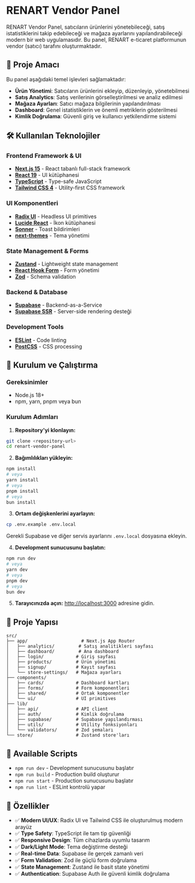 # RENART Vendor Panel

RENART Vendor Panel, satıcıların ürünlerini yönetebileceği, satış istatistiklerini takip edebileceği ve mağaza ayarlarını yapılandırabileceği modern bir web uygulamasıdır. Bu panel, RENART e-ticaret platformunun vendor (satıcı) tarafını oluşturmaktadır.

## 🎯 Proje Amacı

Bu panel aşağıdaki temel işlevleri sağlamaktadır:

- **Ürün Yönetimi**: Satıcıların ürünlerini ekleyip, düzenleyip, yönetebilmesi
- **Satış Analytics**: Satış verilerinin görselleştirilmesi ve analiz edilmesi
- **Mağaza Ayarları**: Satıcı mağaza bilgilerinin yapılandırılması
- **Dashboard**: Genel istatistiklerin ve önemli metriklerin gösterilmesi
- **Kimlik Doğrulama**: Güvenli giriş ve kullanıcı yetkilendirme sistemi

## 🛠️ Kullanılan Teknolojiler

### Frontend Framework & UI
- **[Next.js 15](https://nextjs.org)** - React tabanlı full-stack framework
- **[React 19](https://react.dev)** - UI kütüphanesi
- **[TypeScript](https://www.typescriptlang.org)** - Type-safe JavaScript
- **[Tailwind CSS 4](https://tailwindcss.com)** - Utility-first CSS framework

### UI Komponentleri
- **[Radix UI](https://www.radix-ui.com)** - Headless UI primitives
- **[Lucide React](https://lucide.dev)** - İkon kütüphanesi
- **[Sonner](https://sonner.emilkowal.ski)** - Toast bildirimleri
- **[next-themes](https://github.com/pacocoursey/next-themes)** - Tema yönetimi

### State Management & Forms
- **[Zustand](https://zustand-demo.pmnd.rs)** - Lightweight state management
- **[React Hook Form](https://react-hook-form.com)** - Form yönetimi
- **[Zod](https://zod.dev)** - Schema validation

### Backend & Database
- **[Supabase](https://supabase.com)** - Backend-as-a-Service
- **[Supabase SSR](https://supabase.com/docs/guides/auth/server-side-rendering)** - Server-side rendering desteği

### Development Tools
- **[ESLint](https://eslint.org)** - Code linting
- **[PostCSS](https://postcss.org)** - CSS processing

## 🚀 Kurulum ve Çalıştırma

### Gereksinimler
- Node.js 18+ 
- npm, yarn, pnpm veya bun

### Kurulum Adımları

1. **Repository'yi klonlayın:**
```bash
git clone <repository-url>
cd renart-vendor-panel
```

2. **Bağımlılıkları yükleyin:**
```bash
npm install
# veya
yarn install
# veya
pnpm install
# veya
bun install
```

3. **Ortam değişkenlerini ayarlayın:**
```bash
cp .env.example .env.local
```
Gerekli Supabase ve diğer servis ayarlarını `.env.local` dosyasına ekleyin.

4. **Development sunucusunu başlatın:**
```bash
npm run dev
# veya
yarn dev
# veya
pnpm dev
# veya
bun dev
```

5. **Tarayıcınızda açın:**
[http://localhost:3000](http://localhost:3000) adresine gidin.

## 📁 Proje Yapısı

```
src/
├── app/                    # Next.js App Router
│   ├── analytics/         # Satış analitikleri sayfası
│   ├── dashboard/         # Ana dashboard
│   ├── login/            # Giriş sayfası
│   ├── products/         # Ürün yönetimi
│   ├── signup/           # Kayıt sayfası
│   └── store-settings/   # Mağaza ayarları
├── components/
│   ├── cards/            # Dashboard kartları
│   ├── forms/            # Form komponentleri
│   ├── shared/           # Ortak komponentler
│   └── ui/               # UI primitives
├── lib/
│   ├── api/              # API client
│   ├── auth/             # Kimlik doğrulama
│   ├── supabase/         # Supabase yapılandırması
│   ├── utils/            # Utility fonksiyonları
│   └── validators/       # Zod şemaları
└── store/                # Zustand store'ları
```

## 🔧 Available Scripts

- `npm run dev` - Development sunucusunu başlatır
- `npm run build` - Production build oluşturur
- `npm run start` - Production sunucusunu başlatır
- `npm run lint` - ESLint kontrolü yapar

## 🌟 Özellikler

- ✅ **Modern UI/UX**: Radix UI ve Tailwind CSS ile oluşturulmuş modern arayüz
- ✅ **Type Safety**: TypeScript ile tam tip güvenliği
- ✅ **Responsive Design**: Tüm cihazlarda uyumlu tasarım
- ✅ **Dark/Light Mode**: Tema değiştirme desteği
- ✅ **Real-time Data**: Supabase ile gerçek zamanlı veri
- ✅ **Form Validation**: Zod ile güçlü form doğrulama
- ✅ **State Management**: Zustand ile basit state yönetimi
- ✅ **Authentication**: Supabase Auth ile güvenli kimlik doğrulama
